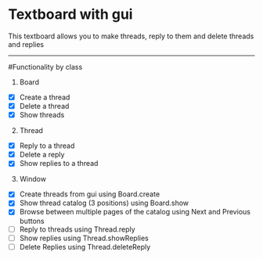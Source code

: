 # Textboard with gui

This textboard allows you to make threads, reply to them and delete threads and replies

---

#Functionality by class
1. Board
- [x] Create a thread
- [x] Delete a thread
- [x] Show threads

2. Thread
- [x] Reply to a thread
- [x] Delete a reply
- [x] Show replies to a thread

3. Window
- [x] Create threads from gui using Board.create
- [x] Show thread catalog (3 positions) using Board.show
- [x] Browse between multiple pages of the catalog using Next and Previous buttons
- [ ] Reply to threads using Thread.reply
- [ ] Show replies using Thread.showReplies
- [ ] Delete Replies using Thread.deleteReply
